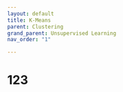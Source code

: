 ```yaml
---
layout: default
title: K-Means
parent: Clustering
grand_parent: Unsupervised Learning
nav_order: "1"

---
```

# 123